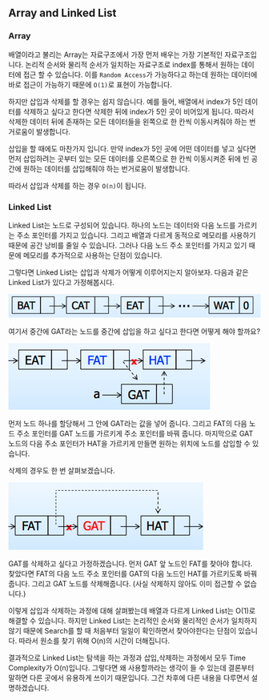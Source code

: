 ## Array and Linked List

### Array

배열이라고 불리는 Array는 자료구조에서 가장 먼저 배우는 가장 기본적인 자료구조입니다. 논리적 순서와 물리적 순서가 일치하는 자료구조로 index를 통해서 원하는 데이터에 접근 할 수 있습니다. 이를 `Random Access`가 가능하다고 하는데 원하는 데이터에 바로 접근이 가능하기 때문에  `O(1)`로 표현이 가능합니다. 

하지만 삽입과 삭제를 할 경우는 쉽지 않습니다. 예를 들어, 배열에서 index가 5인 데이터를 삭제하고 싶다고 한다면 삭제한 뒤에 index가 5인 곳이 비어있게 됩니다. 따라서 삭제한 데이터 뒤에 존재하는 모든 데이터들을 왼쪽으로 한 칸씩 이동시켜줘야 하는 번거로움이 발생합니다.  

삽입을 할 때에도 마찬가지 입니다. 만약 index가 5인 곳에 어떤 데이터를 넣고 싶다면 먼저 삽입하려는 곳부터 있는 모든 데이터를 오른쪽으로 한 칸씩 이동시켜준 뒤에 빈 공간에 원하는 데이터를 삽입해줘야 하는 번거로움이 발생합니다.

따라서 삽입과 삭제를 하는 경우 `O(n)`이 됩니다. 



### Linked List

Linked List는 노드로 구성되어 있습니다. 하나의 노드는 데이터와 다음 노드를 가르키는 주소 포인터를 가지고 있습니다. 그리고 배열과 다르게 동적으로 메모리를 사용하기 때문에 공간 낭비를 줄일 수 있습니다. 그러나 다음 노드 주소 포인터를 가지고 있기 때문에 메모리를 추가적으로 사용하는 단점이 있습니다. 

그렇다면 Linked List는 삽입과 삭제가 어떻게 이루어지는지 알아보자. 다음과 같은 Linked List가 있다고 가정해봅시다.

![1](../img/ArrayAndLinkedList/1.png)

여기서 중간에 GAT라는 노드를 중간에 삽입을 하고 싶다고 한다면 어떻게 해야 할까요?

![2](../img/ArrayAndLinkedList/2.png)

먼저 노드 하나를 할당해서 그 안에 GAT라는 값을 넣어 줍니다. 그리고 FAT의 다음 노드 주소 포인터를 GAT 노드를 가르키게 주소 포인터를 바꿔 줍니다. 마지막으로 GAT 노드의 다음 주소 포인터가 HAT을 가르키게 만들면 원하는 위치에 노드를 삽입할 수 있습니다. 

삭제의 경우도 한 번 살펴보겠습니다.

![3](../img/ArrayAndLinkedList/3.png)

GAT를 삭제하고 싶다고 가정하겠습니다. 먼저 GAT 앞 노드인 FAT를 찾아야 합니다. 찾았다면 FAT의 다음 노드 주소 포인터를 GAT의 다음 노드인 HAT를 가르키도록 바꿔줍니다. 그리고 GAT 노드를 삭제해줍니다. (사실 삭제하지 않아도 이미 접근할 수 없습니다.)

이렇게 삽입과 삭제하는 과정에 대해 살펴봤는데 배열과 다르게 Linked List는 O(1)로 해결할 수 있습니다. 하지만 Linked List는 논리적인 순서와 물리적인 순서가 일치하지 않기 때문에 Search를 할 때 처음부터 일일이 확인하면서 찾아야한다는 단점이 있습니다. 따라서 원소를 찾기 위해 O(n)의 시간이 더해집니다. 

결과적으로 Linked List는 탐색을 하는 과정과 삽입,삭제하는 과정에서 모두 Time Complexity가 O(n)입니다. 그렇다면 왜 사용할까라는 생각이 들 수 있는데 결론부터 말하면 다른 곳에서 유용하게 쓰이기 때문입니다. 그건 차후에 다른 내용을 다루면서 설명하겠습니다.


